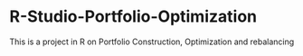 # R-Studio-Portfolio-Optimization
This is a project in R on Portfolio Construction, Optimization and rebalancing 
